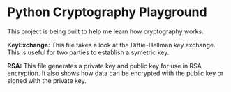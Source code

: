 # Python Cryptography Playground
This project is being built to help me learn how cryptography works.

**KeyExchange:**
This file takes a look at the Diffie-Hellman key exchange. 
This is useful for two parties to establish a symetric key. 

**RSA:**
This file generates a private key and public key for use in RSA encryption.
It also shows how data can be encrypted with the public key or signed with the private key.
